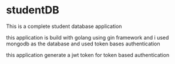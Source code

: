 # studentDB

This is a complete student database application

this application is build with golang using gin framework and i used mongodb as the database
and used token bases authentication

this application generate a jwt token for token based authentication 
